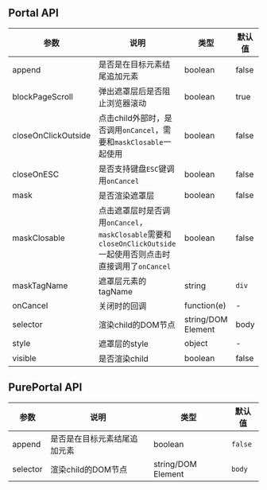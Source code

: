 ## Portal API

| 参数 | 说明 | 类型 | 默认值 |
| --- | --- | --- | --- |
| append | 是否是在目标元素结尾追加元素 | boolean | false |
| blockPageScroll | 弹出遮罩层后是否阻止浏览器滚动 | boolean | true |
| closeOnClickOutside | 点击child外部时，是否调用`onCancel`，需要和`maskClosable`一起使用 | boolean | false |
| closeOnESC | 是否支持键盘`ESC`键调用`onCancel` | boolean | false |
| mask | 是否渲染遮罩层 | boolean | false |
| maskClosable | 点击遮罩层时是否调用`onCancel`，`maskClosable`需要和`closeOnClickOutside`一起使用否则点击时直接调用了`onCancel` | boolean | false |
| maskTagName | 遮罩层元素的tagName | string | `div` |
| onCancel | 关闭时的回调 | function(e) | - |
| selector | 渲染child的DOM节点 | string/DOM Element | body |
| style | 遮罩层的style | object | - |
| visible | 	是否渲染child | boolean | false |


## PurePortal API
| 参数 | 说明 | 类型 | 默认值 |
| --- | --- | --- | --- |
| append | 是否是在目标元素结尾追加元素 | boolean | `false` |
| selector | 渲染child的DOM节点 | string/DOM Element | `body` |

